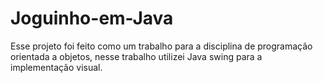 # Joguinho-em-Java
Esse projeto foi feito como um trabalho para a disciplina de programação orientada a objetos, nesse trabalho utilizei Java swing para a implementação visual. 
